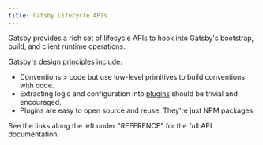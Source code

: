 ```yaml
---
title: Gatsby Lifecycle APIs
---
```


Gatsby provides a rich set of lifecycle APIs to hook into Gatsby's bootstrap,
build, and client runtime operations.

Gatsby's design principles include:

- Conventions > code but use low-level primitives to build conventions with
  code.
- Extracting logic and configuration into [plugins](/docs/plugins/) should be
  trivial and encouraged.
- Plugins are easy to open source and reuse. They're just NPM packages.

See the links along the left under "REFERENCE" for the full API documentation.
